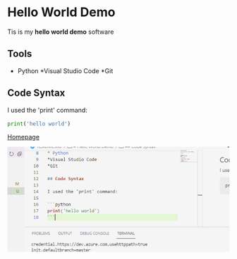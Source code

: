 # Hello World Demo

Tis is my **hello world demo** software

## Tools


* Python
*Visual Studio Code
*Git

## Code Syntax

I used the 'print' command:

```python
print('hello world')
```

[Homepage]()

![screenshot](picture.PNG)
